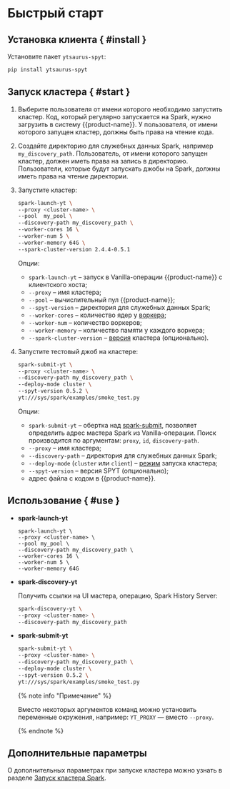 # Быстрый старт

## Установка клиента { #install }

Установите пакет `ytsaurus-spyt`:

```bash
pip install ytsaurus-spyt
```
## Запуск кластера { #start }

1. Выберите пользователя от имени которого необходимо запустить кластер. Код, который регулярно запускается на Spark, нужно загрузить в систему {{product-name}}. У пользователя, от имени которого запущен кластер, должны быть права на чтение кода.
2. Создайте директорию для служебных данных Spark, например `my_discovery_path`. Пользователь,  от имени которого запущен кластер, должен иметь права на запись в директорию. Пользователи, которые будут запускать джобы на Spark, должны иметь права на чтение директории.
3. Запустите кластер:
    ```bash
   spark-launch-yt \
    --proxy <cluster-name> \
    --pool  my_pool \
    --discovery-path my_discovery_path \
    --worker-cores 16 \
    --worker-num 5 \
    --worker-memory 64G \
    --spark-cluster-version 2.4.4-0.5.1
   ```

   Опции:
    - `spark-launch-yt` – запуск в Vanilla-операции {{product-name}} с клиентского хоста;
    - `--proxy` – имя кластера;
    - `--pool` – вычислительный пул {{product-name}};
    - `--spyt-version` – директория для служебных данных Spark;
    - `--worker-cores` – количество ядер у [воркера](../../../../user-guide/data-processing/spyt/cluster/cluster-desc.md#spark-standalone-в-yt--spark-standalone);
    - `--worker-num` – количество воркеров;
    - `--worker-memory` – количество памяти у каждого воркера;
    - `--spark-cluster-version` – [версия](../../../../user-guide/data-processing/spyt/version.md) кластера (опционально).


4. Запустите тестовый джоб на кластере:
    ```bash
    spark-submit-yt \
    --proxy <cluster-name> \
    --discovery-path my_discovery_path \
    --deploy-mode cluster \
    --spyt-version 0.5.2 \
    yt:///sys/spark/examples/smoke_test.py
    ```

    Опции:
    - `spark-submit-yt` – обертка над [spark-submit](https://spark.apache.org/docs/latest/submitting-applications.html), позволяет определить адрес мастера Spark из Vanilla-операции. Поиск производится по аргументам: `proxy`, `id`, `discovery-path`.
    - `--proxy` – имя кластера;
    - `--discovery-path` – директория для служебных данных Spark;
    - `--deploy-mode` (`cluster` или `client`) – [режим](../../../../user-guide/data-processing/spyt/cluster/cluster-desc.md#cluster-mode--cluster-mode) запуска кластера;
    - `--spyt-version` – версия SPYT (опционально);
    - адрес файла с кодом в {{product-name}}.

## Использование { #use }

- **spark-launch-yt**

    ```
    spark-launch-yt \
    --proxy <cluster-name> \
    --pool my_pool \
    --discovery-path my_discovery_path \
    --worker-cores 16 \
    --worker-num 5 \
    --worker-memory 64G
    ```

- **spark-discovery-yt**

    Получить ссылки на UI мастера, операцию, Spark History Server:

    ```bash
    spark-discovery-yt \
    --proxy <cluster-name> \
    --discovery-path my_discovery_path
    ```

- **spark-submit-yt**

   ```bash
   spark-submit-yt \
   --proxy <cluster-name> \
   --discovery-path my_discovery_path \
   --deploy-mode cluster \
   --spyt-version 0.5.2 \
   yt:///sys/spark/examples/smoke_test.py
   ```

   {% note info "Примечание" %}

   Вместо некоторых аргументов команд можно установить переменные окружения, например: `YT_PROXY` — вместо `--proxy`.

   {% endnote %}


## Дополнительные параметры

О дополнительных параметрах при запуске кластера можно узнать в разделе [Запуск кластера Spark](../../../../user-guide/data-processing/spyt/cluster/cluster-start.md).
